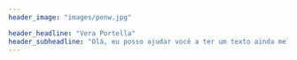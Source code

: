 ```yaml
---
header_image: "images/penw.jpg"

header_headline: "Vera Portella"
header_subheadline: "Olá, eu posso ajudar você a ter um texto ainda melhor!"
---
```

